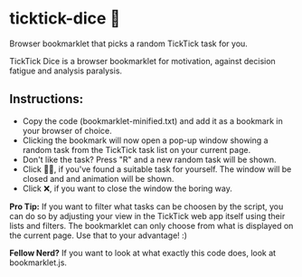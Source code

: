 # ticktick-dice 🎲
Browser bookmarklet that picks a random TickTick task for you.

TickTick Dice is a browser bookmarklet for motivation, against decision fatigue and analysis paralysis. 

## Instructions:
- Copy the code (bookmarklet-minified.txt) and add it as a bookmark in your browser of choice.  
- Clicking the bookmark will now open a pop-up window showing a random task from the TickTick task list on your current page.
- Don't like the task? Press "R" and a new random task will be shown.
- Click 💪🏽, if you've found a suitable task for yourself. The window will be closed and and animation will be shown.
- Click ❌, if you want to close the window the boring way.

**Pro Tip:** If you want to filter what tasks can be choosen by the script, you can do so by adjusting your view in the TickTick web app itself using their lists and filters. The bookmarklet can only choose from what is displayed on the current page. Use that to your advantage! :)

**Fellow Nerd?** If you want to look at what exactly this code does, look at bookmarklet.js. 
